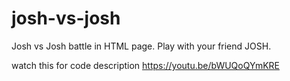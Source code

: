 # josh-vs-josh
Josh vs Josh battle in HTML page. Play with your friend JOSH.

watch this for code description https://youtu.be/bWUQoQYmKRE
